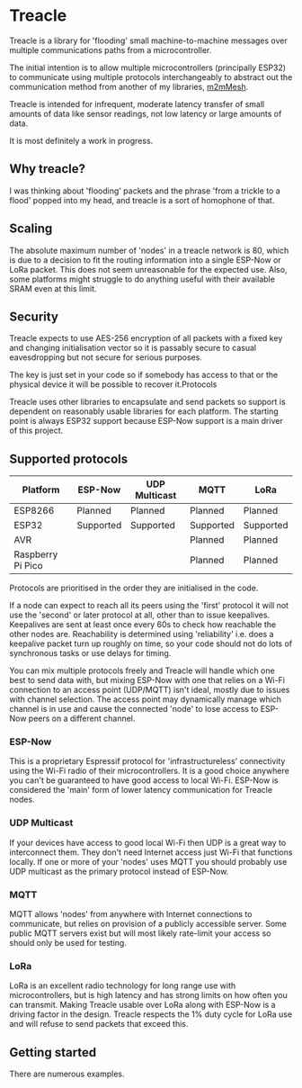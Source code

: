 # Treacle

Treacle is a library for 'flooding' small machine-to-machine messages over multiple communications paths from a microcontroller.

The initial intention is to allow multiple microcontrollers (principally ESP32) to communicate using multiple protocols interchangeably to abstract out the communication method from another of my libraries, [m2mMesh](https://github.com/ncmreynolds/m2mDirect).

Treacle is intended for infrequent, moderate latency transfer of small amounts of data like sensor readings, not low latency or large amounts of data.

It is most definitely a work in progress.

## Why treacle?

I was thinking about 'flooding' packets and the phrase 'from a trickle to a flood' popped into my head, and treacle is a sort of homophone of that.

## Scaling

The absolute maximum number of 'nodes' in a treacle network is 80, which is due to a decision to fit the routing information into a single ESP-Now or LoRa packet. This does not seem unreasonable for the expected use. Also, some platforms might struggle to do anything useful with their available SRAM even at this limit.

## Security

Treacle expects to use AES-256 encryption of all packets with a fixed key and changing initialisation vector so it is passably secure to casual eavesdropping but not secure for serious purposes.

The key is just set in your code so if somebody has access to that or the physical device it will be possible to recover it.Protocols

Treacle uses other libraries to encapsulate and send packets so support is dependent on reasonably usable libraries for each platform. The starting point is always ESP32 support because ESP-Now support is a main driver of this project.

## Supported protocols

| Platform          | ESP-Now   | UDP Multicast | MQTT      | LoRa      |
| ----------------- | --------- | ------------- | --------- | --------- |
| ESP8266           | Planned   | Planned       | Planned   | Planned   |
| ESP32             | Supported | Supported     | Supported | Supported |
| AVR               |           |               | Planned   | Planned   |
| Raspberry Pi Pico |           |               | Planned   | Planned   |

Protocols are prioritised in the order they are initialised in the code.

If a node can expect to reach all its peers using the 'first' protocol it will not use the 'second' or later protocol at all, other than to issue keepalives. Keepalives are sent at least once every 60s to check how reachable the other nodes are. Reachability is determined using 'reliability' i.e. does a keepalive packet turn up roughly on time, so your code should not do lots of synchronous tasks or use delays for timing.

You can mix multiple protocols freely and Treacle will handle which one best to send data with, but mixing ESP-Now with one that relies on a Wi-Fi connection to an access point (UDP/MQTT) isn't ideal, mostly due to issues with channel selection. The access point may dynamically manage which channel is in use and cause the connected 'node' to lose access to ESP-Now peers on a different channel.

### ESP-Now

This is a proprietary Espressif protocol for 'infrastructureless' connectivity using the Wi-Fi radio of their microcontrollers. It is a good choice anywhere you can't be guaranteed to have good access to local Wi-Fi. ESP-Now is considered the 'main' form of lower latency communication for Treacle nodes.

### UDP Multicast

If your devices have access to good local Wi-Fi then UDP is a great way to interconnect them. They don't need Internet access just Wi-Fi that functions locally. If one or more of your 'nodes' uses MQTT you should probably use UDP multicast as the primary protocol instead of ESP-Now.

### MQTT

MQTT allows 'nodes' from anywhere with Internet connections to communicate, but relies on provision of a publicly accessible server. Some public MQTT servers exist but will most likely rate-limit your access so should only be used for testing.

### LoRa

LoRa is an excellent radio technology for long range use with microcontrollers, but is high latency and has strong limits on how often you can transmit. Making Treacle usable over LoRa along with ESP-Now is a driving factor in the design. Treacle respects the 1% duty cycle for LoRa use and will refuse to send packets that exceed this.

## Getting started

There are numerous examples.
